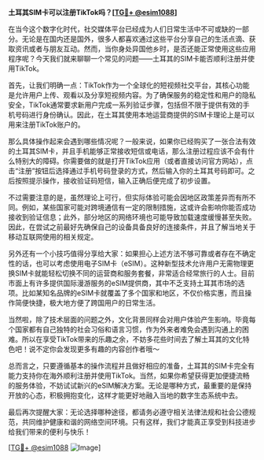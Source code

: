 **土耳其SIM卡可以注册TikTok吗？[[TG💪+ @esim1088](https://t.me/s/esim1088)]**

在当今这个数字化时代，社交媒体平台已经成为人们日常生活中不可或缺的一部分。无论是在国内还是国外，很多人都喜欢通过这些平台分享自己的生活点滴、获取资讯或者与朋友互动。然而，当你身处异国他乡时，是否还能正常使用这些应用程序呢？今天我们就来聊聊一个常见的问题——土耳其的SIM卡能否顺利注册并使用TikTok。

首先，让我们明确一点：TikTok作为一个全球化的短视频社交平台，其核心功能是允许用户上传、观看以及分享短视频内容。为了确保服务的稳定性和用户的隐私安全，TikTok通常要求新用户完成一系列验证步骤，包括但不限于提供有效的手机号码进行身份确认。因此，在土耳其使用本地运营商提供的SIM卡理论上是可以用来注册TikTok账户的。

那么具体操作起来会遇到哪些情况呢？一般来说，如果你已经购买了一张合法有效的土耳其SIM卡，并且手机能够正常接收短信或电话，那么注册过程应该不会有什么特别大的障碍。你需要做的就是打开TikTok应用（或者直接访问官方网站），点击“注册”按钮后选择通过手机号码登录的方式，然后输入你的土耳其号码即可。之后按照提示操作，接收验证码短信，输入正确后便完成了初步设置。

不过需要注意的是，虽然理论上可行，但实际体验可能会因地区政策差异而有所不同。例如，某些国家可能对跨境通信有一定的限制措施，这或许会影响你能否成功接收到验证信息；此外，部分地区的网络环境也可能导致加载速度缓慢甚至失败。因此，在尝试之前最好先确保自己的设备具备良好的连接条件，并且了解当地关于移动互联网使用的相关规定。

另外还有一个小技巧值得分享给大家：如果担心上述方法不够可靠或者存在不确定性的话，也可以考虑使用电子SIM卡（eSIM）。这种新型技术允许用户无需物理更换SIM卡就能轻松切换不同的运营商和服务套餐，非常适合经常旅行的人士。目前市面上有许多提供国际漫游服务的eSIM提供商，其中不乏支持土耳其市场的选项。比如某知名品牌的eSIM卡就覆盖了多个国家和地区，不仅价格实惠，而且操作简便快捷，极大地方便了跨国用户的日常生活。

当然啦，除了技术层面的问题之外，文化背景同样会对用户体验产生影响。毕竟每个国家都有自己独特的社会习俗和语言习惯，作为外来者难免会遇到沟通上的困难。所以在享受TikTok带来的乐趣之余，不妨多花些时间去了解土耳其的文化特色吧！说不定你会发现更多有趣的内容创作者哦～

总而言之，只要遵循基本的操作流程并且做好相应的准备，土耳其的SIM卡完全有能力支持你在海外顺利注册并使用TikTok。当然，如果你希望获得更加便捷流畅的服务体验，不妨试试新兴的eSIM解决方案。无论是哪种方式，最重要的是保持开放的心态，积极拥抱变化，这样才能更好地融入当地的数字生态系统中去。

最后再次提醒大家：无论选择哪种途径，都请务必遵守相关法律法规和社会公德规范，共同维护健康和谐的网络空间环境。只有这样，我们才能真正享受到科技进步给我们带来的便利与快乐！

[[TG💪+ @esim1088](https://t.me/s/esim1088) ![Image](https://i.postimg.cc/4NQfJmqS/Snipaste-2025-05-13-00-14-12.png)]